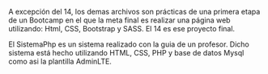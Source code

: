 A excepción del 14, los demas archivos son prácticas de una primera etapa de un Bootcamp en el que la meta final es realizar una página web utilizando:
Html, CSS, Bootstrap y SASS. El 14 es ese proyecto final. 

El SistemaPhp es un sistema realizado con la guia de un profesor. Dicho sistema está hecho utilizando HTML, CSS, PHP y base de datos Mysql como asi la plantilla AdminLTE.
